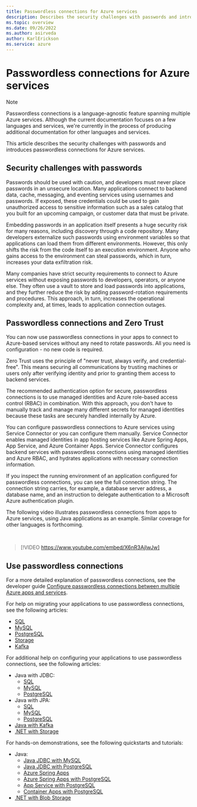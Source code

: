 ```yaml
---
title: Passwordless connections for Azure services
description: Describes the security challenges with passwords and introduces passwordless connections for Azure services.
ms.topic: overview
ms.date: 09/26/2022
ms.author: asirveda
author: KarlErickson
ms.service: azure
---
```


# Passwordless connections for Azure services

> [!NOTE]
> Passwordless connections is a language-agnostic feature spanning multiple Azure services. Although the current documentation focuses on a few languages and services, we're currently in the process of producing additional documentation for other languages and services.

This article describes the security challenges with passwords and introduces passwordless connections for Azure services.

## Security challenges with passwords

Passwords should be used with caution, and developers must never place passwords in an unsecure location. Many applications connect to backend data, cache, messaging, and eventing services using usernames and passwords. If exposed, these credentials could be used to gain unauthorized access to sensitive information such as a sales catalog that you built for an upcoming campaign, or customer data that must be private.

Embedding passwords in an application itself presents a huge security risk for many reasons, including discovery through a code repository. Many developers externalize such passwords using environment variables so that applications can load them from different environments. However, this only shifts the risk from the code itself to an execution environment. Anyone who gains access to the environment can steal passwords, which in turn, increases your data exfiltration risk.

Many companies have strict security requirements to connect to Azure services without exposing passwords to developers, operators, or anyone else. They often use a vault to store and load passwords into applications, and they further reduce the risk by adding password-rotation requirements and procedures. This approach, in turn, increases the operational complexity and, at times, leads to application connection outages.

## Passwordless connections and Zero Trust

You can now use passwordless connections in your apps to connect to Azure-based services without any need to rotate passwords. All you need is configuration - no new code is required.

Zero Trust uses the principle of "never trust, always verify, and credential-free". This means securing all communications by trusting machines or users only after verifying identity and prior to granting them access to backend services.

The recommended authentication option for secure, passwordless connections is to use managed identities and Azure role-based access control (RBAC) in combination. With this approach, you don't have to manually track and manage many different secrets for managed identities because these tasks are securely handled internally by Azure.

You can configure passwordless connections to Azure services using Service Connector or you can configure them manually. Service Connector enables managed identities in app hosting services like Azure Spring Apps, App Service, and Azure Container Apps. Service Connector configures backend services with passwordless connections using managed identities and Azure RBAC, and hydrates applications with necessary connection information.

If you inspect the running environment of an application configured for passwordless connections, you can see the full connection string. The connection string carries, for example, a database server address, a database name, and an instruction to delegate authentication to a Microsoft Azure authentication plugin.

The following video illustrates passwordless connections from apps to Azure services, using Java applications as an example. Similar coverage for other languages is forthcoming.

<br>

> [!VIDEO https://www.youtube.com/embed/X6nR3AjIwJw]

## Use passwordless connections

For a more detailed explanation of passwordless connections, see the developer guide [Configure passwordless connections between multiple Azure apps and services](/azure/storage/common/multiple-identity-scenarios?toc=/azure/developer/intro/toc.json&bc=/azure/developer/intro/breadcrumb/toc.json).

For help on migrating your applications to use passwordless connections, see the following articles:

- [SQL](../java/spring-framework/migrate-sql-database-to-passwordless-connection.md?toc=/azure/developer/intro/toc.json&bc=/azure/developer/intro/breadcrumb/toc.json)
- [MySQL](../java/spring-framework/migrate-mysql-to-passwordless-connection.md?toc=/azure/developer/intro/toc.json&bc=/azure/developer/intro/breadcrumb/toc.json)
- [PostgreSQL](../java/spring-framework/migrate-postgresql-to-passwordless-connection.md?toc=/azure/developer/intro/toc.json&bc=/azure/developer/intro/breadcrumb/toc.json)
- [Storage](/azure/storage/common/migrate-azure-credentials?toc=/azure/developer/intro/toc.json&bc=/azure/developer/intro/breadcrumb/toc.json)
- [Kafka](../java/spring-framework/migrate-kafka-to-passwordless-connection.md?toc=/azure/developer/intro/toc.json&bc=/azure/developer/intro/breadcrumb/toc.json)

For additional help on configuring your applications to use passwordless connections, see the following articles:

- Java with JDBC:
  - [SQL](../java/spring-framework/configure-spring-data-jdbc-with-azure-sql-server.md?tabs=passwordless&toc=/azure/developer/intro/toc.json&bc=/azure/developer/intro/breadcrumb/toc.json)
  - [MySQL](../java/spring-framework/configure-spring-data-jdbc-with-azure-mysql.md?tabs=passwordless&toc=/azure/developer/intro/toc.json&bc=/azure/developer/intro/breadcrumb/toc.json)
  - [PostgreSQL](../java/spring-framework/configure-spring-data-jdbc-with-azure-postgresql.md?tabs=passwordless&toc=/azure/developer/intro/toc.json&bc=/azure/developer/intro/breadcrumb/toc.json)
- Java with JPA:
  - [SQL](../java/spring-framework/configure-spring-data-jpa-with-azure-sql-server.md?tabs=passwordless&toc=/azure/developer/intro/toc.json&bc=/azure/developer/intro/breadcrumb/toc.json)
  - [MySQL](../java/spring-framework/configure-spring-data-jpa-with-azure-mysql.md?tabs=passwordless&toc=/azure/developer/intro/toc.json&bc=/azure/developer/intro/breadcrumb/toc.json)
  - [PostgreSQL](../java/spring-framework/configure-spring-data-jpa-with-azure-postgresql.md?tabs=passwordless&toc=/azure/developer/intro/toc.json&bc=/azure/developer/intro/breadcrumb/toc.json)
- [Java with Kafka](../java/spring-framework/configure-spring-cloud-stream-binder-java-app-kafka-azure-event-hub.md?tabs=passwordless&toc=/azure/developer/intro/toc.json&bc=/azure/developer/intro/breadcrumb/toc.json)
- [.NET with Storage](/azure/storage/common/multiple-identity-scenarios?toc=/azure/developer/intro/toc.json&bc=/azure/developer/intro/breadcrumb/toc.json)

For hands-on demonstrations, see the following quickstarts and tutorials:

- Java:
  - [Java JDBC with MySQL](/azure/mysql/single-server/connect-java?toc=/azure/developer/intro/toc.json&bc=/azure/developer/intro/breadcrumb/toc.json)
  - [Java JDBC with PostgreSQL](/azure/postgresql/single-server/connect-java?toc=/azure/developer/intro/toc.json&bc=/azure/developer/intro/breadcrumb/toc.json)
  - [Azure Spring Apps](../java/spring-framework/deploy-passwordless-spring-database-app.md?toc=/azure/developer/intro/toc.json&bc=/azure/developer/intro/breadcrumb/toc.json)
  - [Azure Spring Apps with PostgreSQL](/azure/spring-apps/how-to-bind-postgres?toc=/azure/developer/intro/toc.json&bc=/azure/developer/intro/breadcrumb/toc.json)
  - [App Service with PostgreSQL](/azure/app-service/tutorial-java-tomcat-connect-managed-identity-postgresql-database?toc=/azure/developer/intro/toc.json&bc=/azure/developer/intro/breadcrumb/toc.json)
  - [Container Apps with PostgreSQL](/azure/container-apps/tutorial-java-quarkus-connect-managed-identity-postgresql-database?toc=/azure/developer/intro/toc.json&bc=/azure/developer/intro/breadcrumb/toc.json)
- [.NET with Blob Storage](/azure/storage/blobs/storage-quickstart-blobs-dotnet?toc=/azure/developer/intro/toc.json&bc=/azure/developer/intro/breadcrumb/toc.json)
